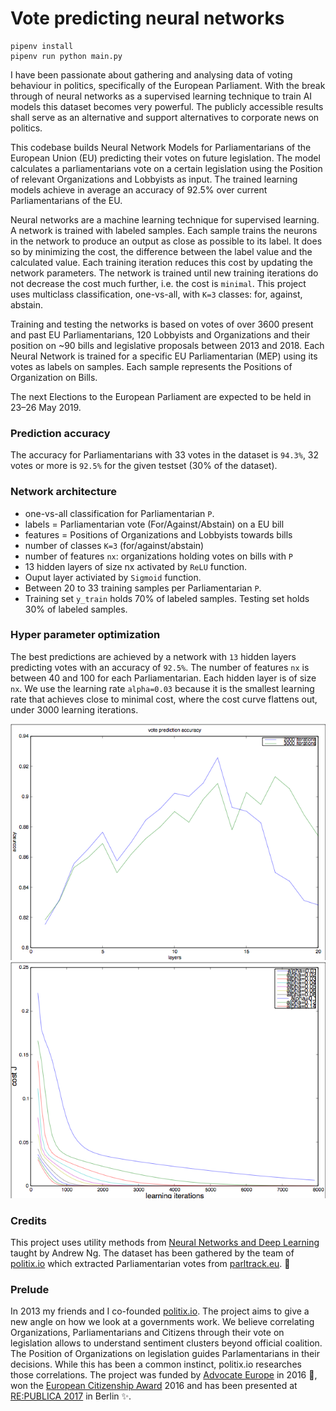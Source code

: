 # Vote predicting neural networks

```
pipenv install
pipenv run python main.py
```

I have been passionate about gathering and analysing data of voting behaviour in politics, specifically of the European Parliament. With the break through of neural networks as a supervised learning technique to train AI models this dataset becomes very powerful. The publicly accessible results shall serve as an alternative and support alternatives to corporate news on politics.

This codebase builds Neural Network Models for Parliamentarians of the European Union (EU) predicting their votes on future legislation. The model calculates a parliamentarians vote on a certain legislation using the Position of relevant Organizations and Lobbyists as input. The trained learning models achieve in average an accuracy of 92.5% over current Parliamentarians of the EU.

Neural networks are a machine learning technique for supervised learning. A network is trained with labeled samples. Each sample trains the neurons in the network to produce an output as close as possible to its label. It does so by minimizing the cost, the difference between the label value and the calculated value. Each training iteration reduces this cost by updating the network parameters. The network is trained until new training iterations do not decrease the cost much further, i.e. the cost is `minimal`. This project uses multiclass classification, one-vs-all, with `K=3` classes: for, against, abstain.

Training and testing the networks is based on votes of over 3600 present and past EU Parliamentarians, 120 Lobbyists and Organizations and their position on ~90 bills and legislative proposals between 2013 and 2018. Each Neural Network is trained for a specific EU Parliamentarian (MEP) using its votes as labels on samples. Each sample represents the Positions of Organization on Bills.

The next Elections to the European Parliament are expected to be held in 23–26 May 2019.

### Prediction accuracy

The accuracy for Parliamentarians with 33 votes in the dataset is `94.3%`, 32 votes or more is `92.5%` for the given testset (30% of the dataset).

### Network architecture

- one-vs-all classification for Parliamentarian `P`.
- labels = Parliamentarian vote (For/Against/Abstain) on a EU bill
- features = Positions of Organizations and Lobbyists towards bills
- number of classes `K=3` (for/against/abstain)
- number of features `nx`: organizations holding votes on bills with `P`
- 13 hidden layers of size nx activated by `ReLU` function.
- Ouput layer activiated by `Sigmoid` function.
- Between 20 to 33 training samples per Parliamentarian `P`.
- Training set `y_train` holds 70% of labeled samples. Testing set holds 30% of labeled samples.

### Hyper parameter optimization

The best predictions are achieved by a network with `13` hidden layers predicting votes with an accuracy of `92.5%`. The number of features `nx` is between 40 and 100 for each Parliamentarian. Each hidden layer is of size `nx`. We use the learning rate `alpha=0.03` because it is the smallest learning rate that achieves close to minimal cost, where the cost curve flattens out, under 3000 learning iterations.

![Alt text](graphs/votePredictionAccuracy.png?raw=true "Vote Prediction Accuracy")
![Alt text](graphs/votePredictionLearningRate.png?raw=true "Vote Prediction Learning Rate")

### Credits

This project uses utility methods from [Neural Networks and Deep Learning](https://www.coursera.org/learn/neural-networks-deep-learning) taught by Andrew Ng. The dataset has been gathered by the team of [politix.io](https://politix.io) which extracted Parliamentarian votes from [parltrack.eu](http://parltrack.euwiki.org/). :pray:

### Prelude
In 2013 my friends and I co-founded [politix.io](https://politix.io). The project aims to give a new angle on how we look at a governments work. We believe correlating Organizations, Parliamentarians and Citizens through their vote on legislation allows to understand sentiment clusters beyond official coalition. The Position of Organizations on legislation guides Parlamentarians in their decisions. While this has been a common instinct, politix.io researches those correlations. The project was funded by [Advocate Europe](https://advocate-europe.eu/) in 2016 :pray:, won the [European Citizenship Award](http://civic-forum.eu/the-european-citizenship-awards) 2016 and has been presented at [RE:PUBLICA 2017](https://archiv-17.re-publica.com/en/session/politix-eu-closing-feedback-loop-eu-politics) in Berlin :sparkles:.
